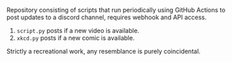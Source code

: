 Repository consisting of scripts that run periodically using GitHub Actions to post updates to a discord channel, requires webhook and API access. 
1. ```script.py``` posts if a new video is available.
1. ```xkcd.py``` posts if a new comic is available.


Strictly a recreational work, any resemblance is purely coincidental.
